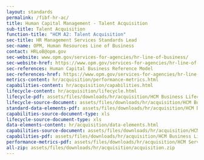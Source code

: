 ```yaml
---
layout: standards
permalink: /fibf-hr-ac/
title: Human Capital Management - Talent Acquisition
sub-title: Talent Acquisition
function-title: "HCM A2: Talent Acquisition"
sec-title: HR Management Services Standards Lead
sec-name: OPM, Human Resources Line of Business
contact: HRLoB@opm.gov
sec-website: www.opm.gov/services-for-agencies/hr-line-of-business/
sec-website-href: https://www.opm.gov/services-for-agencies/hr-line-of-business/
sec-references: Human Capital Business Reference Model
sec-references-href: https://www.opm.gov/services-for-agencies/hr-line-of-business/hc-business-reference-model/
metrics-content: hr/acquisition/performance-metrics.html
capabilities-content: hr/acquisition/capabilities.html
lifecycle-content: hr/acquisition/lifecycle.html
lifecycle-pdf: assets/files/downloads/hr/acquisition/HCM Business Lifecycle and Capabilities_A2 (Talent Acquisition).xlsx
lifecycle-source-document: assets/files/downloads/hr/acquisition/HCM Business Lifecycle and Capabilities_A2 (Talent Acquisition).xlsx
standard-data-elements-pdf: assets/files/downloads/hr/acquisition/HCM Data Standards_A2 (Talent Acquisition).xlsx
capabilities-source-document-type: xls
lifecycle-source-document-type: xls
data-elements-content: hr/acquisition/data-elements.html
capabilities-source-document: assets/files/downloads/hr/acquisition/HCM Business Lifecycle and Capabilities_A2 (Talent Acquisition).xlsx
capabilities-pdf: assets/files/downloads/hr/acquisition/HCM Business Lifecycle and Capabilities_A2 (Talent Acquisition).xlsx
performance-metrics-pdf: assets/files/downloads/hr/acquisition/HCM Service Measures_A2 (Talent Acquisition).xlsx
all-zip: assets/files/downloads/hr/acquisition/acquisition.zip
---
```

